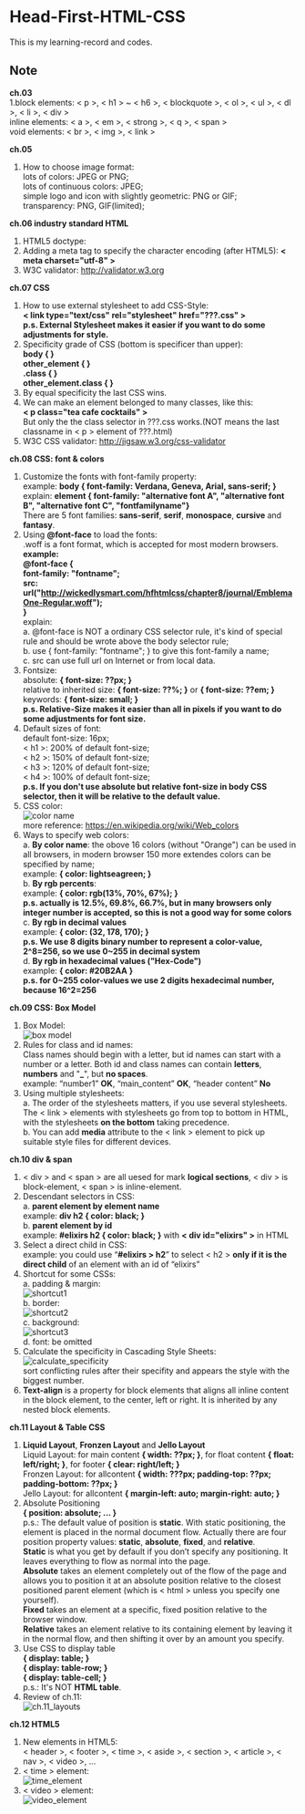 # Head-First-HTML-CSS

This is my learning-record and codes.


## Note

**ch.03**  
1.block elements: < p >, < h1 > ~ < h6 >, < blockquote >, < ol >, < ul >, < dl >, < li >, < div >  
  inline elements: < a >, < em >, < strong >, < q >, < span >  
  void elements: < br >, < img >, < link >  

**ch.05**  
1. How to choose image format:  
  lots of colors: JPEG or PNG;  
  lots of continuous colors: JPEG;  
  simple logo and icon with slightly geometric: PNG or GIF;  
  transparency: PNG, GIF(limited);  

**ch.06 industry standard HTML**  
1. HTML5 doctype: <!doctype html>  
2. Adding a meta tag to specify the character encoding (after HTML5): **< meta charset="utf-8" >**  
3. W3C validator: http://validator.w3.org  

**ch.07 CSS**  
1. How to use external stylesheet to add CSS-Style:  
  **< link type="text/css" rel="stylesheet" href="???.css" >**  
  **p.s. External Stylesheet makes it easier if you want to do some adjustments for style.**  
2. Specificity grade of CSS (bottom is specificer than upper):  
  **body { }**  
  **other_element { }**  
  **.class { }**  
  **other_element.class { }**  
3. By equal specificity the last CSS wins.  
4. We can make an element belonged to many classes, like this:  
  **< p class="tea cafe cocktails" >**  
  But only the the class selector in ???.css works.(NOT means the last classname in < p > element of ???.html)  
5. W3C CSS validator: http://jigsaw.w3.org/css-validator  

**ch.08 CSS: font & colors**  
1. Customize the fonts with font-family property:  
  example: **body { font-family: Verdana, Geneva, Arial, sans-serif; }**  
  explain: **element { font-family: "alternative font A", "alternative font B", "alternative font C", "fontfamilyname"}**  
  There are 5 font families: **sans-serif**, **serif**, **monospace**, **cursive** and **fantasy**.  
2. Using **@font-face** to load the fonts:  
  .woff is a font format, which is accepted for most modern browsers.  
  **example:**  
    **@font-face {**  
       **font-family: "fontname";**  
       **src: url("http://wickedlysmart.com/hfhtmlcss/chapter8/journal/EmblemaOne-Regular.woff");**  
    **}**  
  explain:  
    a. @font-face is NOT a ordinary CSS selector rule, it's kind of special rule and should be wrote above the body selector rule;  
    b. use { font-family: "fontname"; } to give this font-family a name;  
    c. src can use full url on Internet or from local data.  
3. Fontsize:  
  absolute: **{ font-size: ??px; }**  
  relative to inherited size: **{ font-size: ??%; }** or **{ font-size: ??em; }**  
  keywords: **{ font-size: small; }**  
  **p.s. Relative-Size makes it easier than all in pixels if you want to do some adjustments for font size.**  
4. Default sizes of font:  
  default font-size: 16px;  
  < h1 >: 200% of default font-size;  
  < h2 >: 150% of default font-size;  
  < h3 >: 120% of default font-size;  
  < h4 >: 100% of default font-size;  
  **p.s. If you don't use absolute but relative font-size in body CSS selector, then it will be relative to the default value.**  
5. CSS color:  
  ![color name](readme_pic/color_name.png)  
  more reference: https://en.wikipedia.org/wiki/Web_colors  
6. Ways to specify web colors:  
  a. **By color name**: the obove 16 colors (without "Orange") can be used in all browsers, in modern browser 150 more extendes colors can be specified by name;  
  example: **{ color: lightseagreen; }**  
  b. **By rgb percents**:  
  example: **{ color: rgb(13%, 70%, 67%); }**  
  **p.s. actually is 12.5%, 69.8%, 66.7%, but in many browsers only integer number is accepted, so this is not a good way for some colors**  
  c. **By rgb in decimal values**  
  example: **{ color: (32, 178, 170); }**  
  **p.s. We use 8 digits binary number to represent a color-value, 2^8=256, so we use 0~255 in decimal system**  
  d. **By rgb in hexadecimal values ("Hex-Code")**  
  example: **{ color: #20B2AA }**  
  **p.s. for 0~255 color-values we use 2 digits hexadecimal number, because 16^2=256**  

**ch.09 CSS: Box Model**  
1. Box Model:  
  ![box model](readme_pic/box_model.jpg)  
2. Rules for class and id names:  
  Class names should begin with a letter, but id names can start with a number or a letter. Both id and class names can contain **letters**, **numbers** and "**_**", but **no spaces**.  
  example: “number1” **OK**, “main_content” **OK**, “header content” **No**  
3. Using multiple stylesheets:  
  a. The order of the stylesheets matters, if you use several stylesheets. The < link > elements with stylesheets go from top to bottom in HTML, with the stylesheets **on the bottom** taking precedence.  
  b. You can add **media** attribute to the < link > element to pick up suitable style files for different devices.  

**ch.10 div & span**  
1. < div > and < span > are all uesed for mark **logical sections**, < div > is block-element, < span > is inline-element.  
2. Descendant selectors in CSS:  
  a. **parent element by element name**  
  example: **div h2 { color: black; }**  
  b. **parent element by id**  
  example: **#elixirs h2 { color: black; }** with **< div id="elixirs" >** in HTML  
3. Select a direct child in CSS:  
  example: you could use “**#elixirs > h2**” to select < h2 > **only if it is the direct child** of an element with an id of “elixirs”  
4. Shortcut for some CSSs:  
  a. padding & margin:  
  ![shortcut1](readme_pic/shortcut_padding.png)  
  b. border:  
  ![shortcut2](readme_pic/shortcut_border.png)  
  c. background:  
  ![shortcut3](readme_pic/shortcut_background.png)  
  d. font: be omitted  
5. Calculate the specificity in Cascading Style Sheets:  
  ![calculate_specificity](readme_pic/calculate_specificity.png)  
  sort conflicting rules after their specifity and appears the style with the biggest number.  
6. **Text-align** is a property for block elements that aligns all inline content in the block element, to the center, left or right. It is inherited by any nested block elements.  

**ch.11 Layout & Table CSS**  
1. **Liquid Layout**, **Fronzen Layout** and **Jello Layout**  
  Liquid Layout: for main content **{ width: ??px; }**, for float content **{ float: left/right; }**, for footer **{ clear: right/left; }**  
  Fronzen Layout: for allcontent **{ width: ???px; padding-top: ??px; padding-bottom: ??px; }**  
  Jello Layout: for allcontent **{ margin-left: auto; margin-right: auto; }**  
2. Absolute Positioning  
  **{ position: absolute; ... }**  
  p.s.: The default value of position is **static**. With static positioning, the element is placed in the normal document flow. Actually there are four position property values: **static**, **absolute**, **fixed**, and **relative**.  
  **Static** is what you get by default if you don’t specify any positioning. It leaves everything to flow as normal into the page.  
  **Absolute** takes an element completely out of the flow of the page and allows you to position it at an absolute position relative to the closest positioned parent element (which is < html > unless you specify one yourself).  
  **Fixed** takes an element at a specific, fixed position relative to the browser window.  
  **Relative** takes an element relative to its containing element by leaving it in the normal flow, and then shifting it over by an amount you specify.  
3. Use CSS to display table  
  **{ display: table; }**  
  **{ display: table-row; }**  
  **{ display: table-cell; }**  
  p.s.: It's NOT **HTML table**.  
4. Review of ch.11:  
  ![ch.11_layouts](readme_pic/layouts_by_CSS.png)  

**ch.12 HTML5**  
1. New elements in HTML5:  
  < header >, < footer >, < time >, < aside >, < section >, < article >, < nav >, < video >, ...  
2. < time > element:  
  ![time_element](readme_pic/time_element.png)  
3. < video > element:  
  ![video_element](readme_pic/video_element.png)  
  

